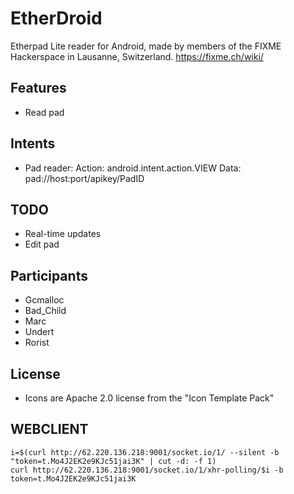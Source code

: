 EtherDroid
==========

Etherpad Lite reader for Android, made by members of the FIXME Hackerspace in Lausanne, Switzerland. https://fixme.ch/wiki/

Features
--------
- Read pad

Intents
-------
- Pad reader:
  Action: android.intent.action.VIEW
  Data: pad://host:port/apikey/PadID

TODO
----
- Real-time updates
- Edit pad

Participants
------------
- Gcmalloc
- Bad_Child
- Marc
- Undert
- Rorist

License
-------
- Icons are Apache 2.0 license from the "Icon Template Pack"

WEBCLIENT
---------
    i=$(curl http://62.220.136.218:9001/socket.io/1/ --silent -b "token=t.Mo4J2EK2e9KJc51jai3K" | cut -d: -f 1)
    curl http://62.220.136.218:9001/socket.io/1/xhr-polling/$i -b token=t.Mo4J2EK2e9KJc51jai3K
